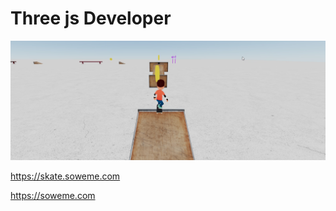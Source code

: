 # Three js Developer



![Screenshot](imagen1.jpg)

<a href="https://skate.soweme.com" target='_blank'>https://skate.soweme.com</a>

<a href="https://soweme.com" target='_blank'>https://soweme.com</a>

